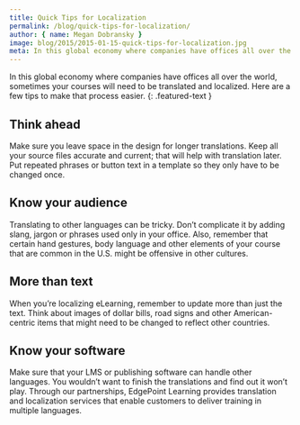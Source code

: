 ```yaml
---
title: Quick Tips for Localization
permalink: /blog/quick-tips-for-localization/
author: { name: Megan Dobransky }
image: blog/2015/2015-01-15-quick-tips-for-localization.jpg
meta: In this global economy where companies have offices all over the world, sometimes your courses will need to be translated and localized.
---
```

In this global economy where companies have offices all over the world, sometimes your courses will need to be translated and localized. Here are a few tips to make that process easier.
{: .featured-text }

## Think ahead
Make sure you leave space in the design for longer translations. Keep all your source files accurate and current; that will help with translation later. Put repeated phrases or button text in a template so they only have to be changed once.

## Know your audience
Translating to other languages can be tricky. Don’t complicate it by adding slang, jargon or phrases used only in your office. Also, remember that certain hand gestures, body language and other elements of your course that are common in the U.S. might be offensive in other cultures.

## More than text
When you’re localizing eLearning, remember to update more than just the text. Think about images of dollar bills, road signs and other American-centric items that might need to be changed to reflect other countries.

## Know your software
Make sure that your LMS or publishing software can handle other languages. You wouldn’t want to finish the translations and find out it won’t play. Through our partnerships, EdgePoint Learning provides translation and localization services that enable customers to deliver training in multiple languages.